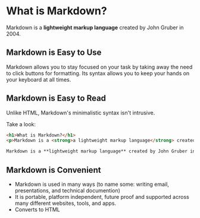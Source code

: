 # What is Markdown?

Markdown is a **lightweight markup language** created by John Gruber in 2004. 

## Markdown is Easy to Use
Markdown allows you to stay focused on your task by taking away the need to click buttons for formatting. Its syntax allows you to keep your hands on your keyboard at all times. 

## Markdown is Easy to Read
Unlike HTML, Markdown's minimalistic syntax isn't intrusive. 

Take a look:

```html
<h1>What is Markdown?</h1>
<p>Markdown is a <strong>a lightweight markup language</strong> created by John Gruber in 2004.</p>
```

```markdown
Markdown is a **lightweight markup language** created by John Gruber in 2004.
```

## Markdown is Convenient

- Markdown is used in many ways (to name some: writing email, presentations, and technical documention)
- It is portable, platform independent, future proof and supported across many different websites, tools, and apps.
- Converts to HTML

